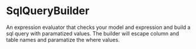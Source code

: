 # SqlQueryBuilder
An expression evaluator that checks your model and expression and build a sql query with paramatized values. The builder will escape column and table names and paramatize the where values.
